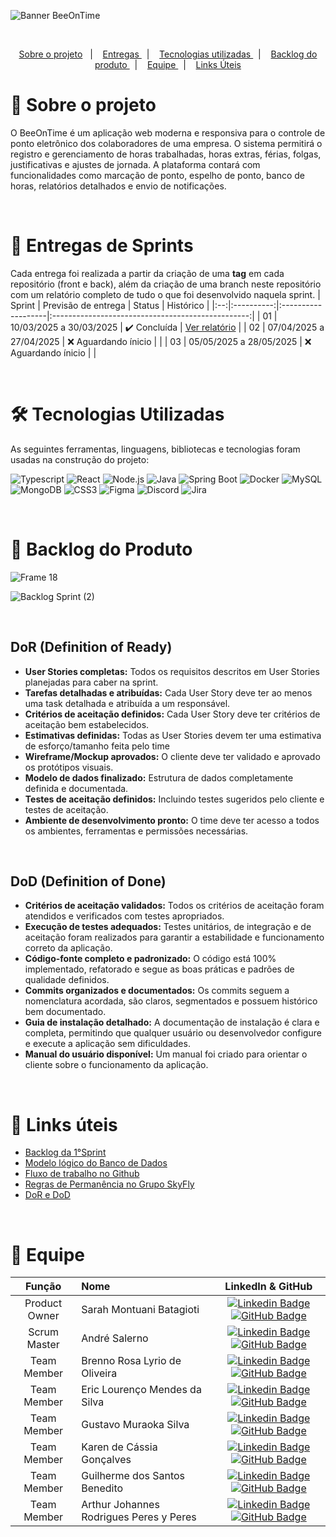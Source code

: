 ![Banner BeeOnTime](https://github.com/user-attachments/assets/b56e3060-73c1-40db-8302-7d63664b3882)

<br>

<p align="center">
    <a href="#sobre"> Sobre o projeto</a> &nbsp |&nbsp &nbsp
    <a href="#entregas"> Entregas </a> &nbsp |&nbsp &nbsp
    <a href="#tecnologias"> Tecnologias utilizadas </a> &nbsp |&nbsp &nbsp  
    <a href="#backlog"> Backlog do produto </a> &nbsp |&nbsp &nbsp
    <a href="#autores"> Equipe </a> &nbsp |&nbsp &nbsp
    <a href="#links"> Links Úteis </a> 
</p>

<span id="sobre">

# 📑 Sobre o projeto

O BeeOnTime é um aplicação web moderna e responsiva para o controle de ponto eletrônico dos colaboradores de uma empresa. O sistema permitirá o registro e gerenciamento de horas trabalhadas, horas extras, férias, folgas, justificativas e ajustes de jornada. A plataforma contará com funcionalidades como marcação de ponto, espelho de ponto, banco de horas, relatórios detalhados e envio de notificações.

<br> 

<span id="entregas">

# 🏁 Entregas de Sprints

Cada entrega foi realizada a partir da criação de uma **tag** em cada repositório (front e back), além da criação de uma branch neste repositório com um relatório completo de tudo o que foi desenvolvido naquela sprint.
| Sprint | Previsão de entrega | Status | Histórico |
|:--:|:----------:|:-------------------|:-------------------------------------------------:|
| 01 | 10/03/2025 a 30/03/2025 | ✔️ Concluída | [Ver relatório](https://github.com/SkyFlyTeam/BeeOnTime-documentation/blob/sprint-01/README.md) |
| 02 | 07/04/2025 a 27/04/2025 | ❌ Aguardando ínicio |  |
| 03 | 05/05/2025 a 28/05/2025 | ❌ Aguardando ínicio |  |

<br />

<span id="tecnologias">

# 🛠️ Tecnologias Utilizadas

As seguintes ferramentas, linguagens, bibliotecas e tecnologias foram usadas na construção do projeto:

![Typescript](https://img.shields.io/badge/TypeScript-20232A?style=for-the-badge&logo=typescript&logoColor=007ACC)
![React](https://img.shields.io/badge/React-20232A?style=for-the-badge&logo=react&logoColor=61DAFB)
![Node.js](https://img.shields.io/badge/Node%20js-20232A?style=for-the-badge&logo=nodedotjs&logoColor=339933)
![Java](https://img.shields.io/badge/Java-20232A?style=for-the-badge&logo=openjdk&logoColor=23ED8B00)
![Spring Boot](https://img.shields.io/badge/Spring-20232A?style=for-the-badge&logo=spring&logoColor=6DB33F)
![Docker](https://img.shields.io/badge/docker-20232A?style=for-the-badge&logo=docker&logoColor=87CEEB)
![MySQL](https://img.shields.io/badge/mysql-20232A?style=for-the-badge&logo=mysql&logoColor=4682B4)
![MongoDB](https://img.shields.io/badge/MongoDB-20232A?style=for-the-badge&logo=mongodb&logoColor=234ea94b)
![CSS3](https://img.shields.io/badge/css3-20232A?style=for-the-badge&logo=css3&logoColor=4682B4)
![Figma](https://img.shields.io/badge/figma-20232A?style=for-the-badge&logo=figma&logoColor=800000)
![Discord](https://img.shields.io/badge/Discord-20232A?style=for-the-badge&logo=discord&logoColor=61DAFB)
![Jira](https://img.shields.io/badge/Jira-20232A?style=for-the-badge&logo=Jira&logoColor=4169E1)

<br>

<span id="backlog">

# 🎯 Backlog do Produto


![Frame 18](https://github.com/user-attachments/assets/55e5f8d5-7879-43e7-a328-b8ef0af93047)

![Backlog Sprint (2)](https://github.com/user-attachments/assets/5cba9695-842c-4dc4-8bbf-4434a6185098)

<br>


## DoR (Definition of Ready) 

- **User Stories completas:** Todos os requisitos descritos em User Stories planejadas para caber na sprint.
- **Tarefas detalhadas e atribuídas:** Cada User Story deve ter ao menos uma task detalhada e atribuída a um responsável.
- **Critérios de aceitação definidos:** Cada User Story deve ter critérios de aceitação bem estabelecidos.
- **Estimativas definidas:** Todas as User Stories devem ter uma estimativa de esforço/tamanho feita pelo time
- **Wireframe/Mockup aprovados:** O cliente deve ter validado e aprovado os protótipos visuais.
- **Modelo de dados finalizado:** Estrutura de dados completamente definida e documentada.
- **Testes de aceitação definidos:** Incluindo testes sugeridos pelo cliente e testes de aceitação.
- **Ambiente de desenvolvimento pronto:** O time deve ter acesso a todos os ambientes, ferramentas e permissões necessárias.

<br>

## DoD (Definition of Done) 

- **Critérios de aceitação validados:** Todos os critérios de aceitação foram atendidos e verificados com testes apropriados.
- **Execução de testes adequados:** Testes unitários, de integração e de aceitação foram realizados para garantir a estabilidade e funcionamento correto da aplicação.
- **Código-fonte completo e padronizado:** O código está 100% implementado, refatorado e segue as boas práticas e padrões de qualidade definidos.
- **Commits organizados e documentados:** Os commits seguem a nomenclatura acordada, são claros, segmentados e possuem histórico bem documentado.
- **Guia de instalação detalhado:** A documentação de instalação é clara e completa, permitindo que qualquer usuário ou desenvolvedor configure e execute a aplicação sem dificuldades.
- **Manual do usuário disponível:** Um manual foi criado para orientar o cliente sobre o funcionamento da aplicação.

<br>

<span id="links">

# 🔗 Links úteis
- [Backlog da 1°Sprint](https://github.com/SkyFlyTeam/BeeOnTime-documentation/blob/2ac530603592cfca96fab6b2286086dd389601e6/Documenta%C3%A7%C3%B5es/Backlog%201%C2%B0%20Sprint.pdf)
- [Modelo lógico do Banco de Dados](https://github.com/SkyFlyTeam/BeeOnTime-documentation/blob/2ac530603592cfca96fab6b2286086dd389601e6/Documenta%C3%A7%C3%B5es/Modelo%20l%C3%B3gico%20do%20Banco%20de%20Dados.svg)
- [Fluxo de trabalho no Github](https://github.com/SkyFlyTeam/BeeOnTime-documentation/blob/2ac530603592cfca96fab6b2286086dd389601e6/Documenta%C3%A7%C3%B5es/Fluxo%20de%20Trabalho%20no%20GitHub.pdf)
- [Regras de Permanência no Grupo SkyFly](https://github.com/SkyFlyTeam/BeeOnTime-documentation/blob/2ac530603592cfca96fab6b2286086dd389601e6/Documenta%C3%A7%C3%B5es/Regras%20de%20Perman%C3%AAncia%20no%20Grupo.pdf)
- [DoR e DoD](https://github.com/SkyFlyTeam/BeeOnTime-documentation/blob/2ac530603592cfca96fab6b2286086dd389601e6/Documenta%C3%A7%C3%B5es/DoR%20e%20DoD.pdf)
<br>


<span id="autores">

# 👥 Equipe


|    Função     | Nome                                  |                                                                                                                                                      LinkedIn & GitHub                                                                                                                                                      |
| :-----------: | :------------------------------------ | :-------------------------------------------------------------------------------------------------------------------------------------------------------------------------------------------------------------------------------------------------------------------------------------------------------------------------: |
|  Product Owner  | Sarah Montuani Batagioti               |   [![Linkedin Badge](https://img.shields.io/badge/Linkedin-blue?style=flat-square&logo=Linkedin&logoColor=white)](https://www.linkedin.com/in/sarahbatagioti/) [![GitHub Badge](https://img.shields.io/badge/GitHub-111217?style=flat-square&logo=github&logoColor=white)](https://github.com/SarahBatagioti)   |
| Scrum Master  | André Salerno |      [![Linkedin Badge](https://img.shields.io/badge/Linkedin-blue?style=flat-square&logo=Linkedin&logoColor=white)](https://www.linkedin.com/in/andresalerno/) [![GitHub Badge](https://img.shields.io/badge/GitHub-111217?style=flat-square&logo=github&logoColor=white)](https://github.com/andresalerno)     |
|  Team Member  | Brenno Rosa Lyrio de Oliveira               |   [![Linkedin Badge](https://img.shields.io/badge/Linkedin-blue?style=flat-square&logo=Linkedin&logoColor=white)](https://www.linkedin.com/in/brennolyrio/) [![GitHub Badge](https://img.shields.io/badge/GitHub-111217?style=flat-square&logo=github&logoColor=white)](https://github.com/BrennoLyrio)   |
| Team Member   | Eric Lourenço Mendes da Silva      |         [![Linkedin Badge](https://img.shields.io/badge/Linkedin-blue?style=flat-square&logo=Linkedin&logoColor=white)]() [![GitHub Badge](https://img.shields.io/badge/GitHub-111217?style=flat-square&logo=github&logoColor=white)](https://github.com/ericloumendes)        |
|  Team Member  | Gustavo Muraoka Silva                 |         [![Linkedin Badge](https://img.shields.io/badge/Linkedin-blue?style=flat-square&logo=Linkedin&logoColor=white)](https://www.linkedin.com/in/gustavo-muraoka-4256721ba/) [![GitHub Badge](https://img.shields.io/badge/GitHub-111217?style=flat-square&logo=github&logoColor=white)](https://github.com/gustavomuraoka)        |
|  Team Member  | Karen de Cássia Gonçalves     |           [![Linkedin Badge](https://img.shields.io/badge/Linkedin-blue?style=flat-square&logo=Linkedin&logoColor=white)](https://www.linkedin.com/in/karen-cgonçalves) [![GitHub Badge](https://img.shields.io/badge/GitHub-111217?style=flat-square&logo=github&logoColor=white)](https://github.com/karengoncalves8)   |
|  Team Member  | Guilherme dos Santos Benedito               |   [![Linkedin Badge](https://img.shields.io/badge/Linkedin-blue?style=flat-square&logo=Linkedin&logoColor=white)](https://www.linkedin.com/in/guilherme-benedito/) [![GitHub Badge](https://img.shields.io/badge/GitHub-111217?style=flat-square&logo=github&logoColor=white)](https://github.com/gui-benedito)   |
|  Team Member  | Arthur Johannes Rodrigues Peres y Peres              |   [![Linkedin Badge](https://img.shields.io/badge/Linkedin-blue?style=flat-square&logo=Linkedin&logoColor=white)](https://www.linkedin.com/in/ajperes/) [![GitHub Badge](https://img.shields.io/badge/GitHub-111217?style=flat-square&logo=github&logoColor=white)](https://github.com/ajperes)   |

